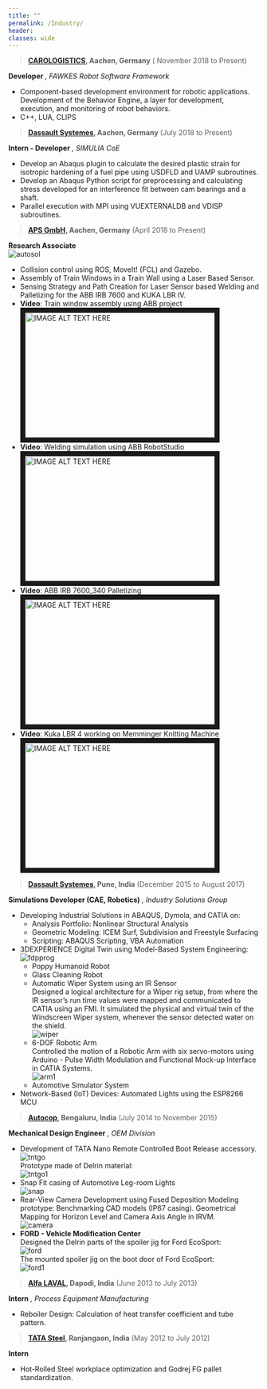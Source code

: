 ```yaml
---
title: ""
permalink: /Industry/
header:
classes: wide
---
```



>  **[CAROLOGISTICS](https://www.carologistics.org/), Aachen, Germany** ( November 2018 to Present)

**Developer** *, FAWKES Robot Software Framework*

-   Component-based development environment for robotic applications. Development of the Behavior Engine, a layer for development, execution, and monitoring of robot behaviors.
-   C++, LUA, CLIPS

>   **[Dassault Systemes](https://www.3ds.com), Aachen, Germany** (July 2018 to Present)

**Intern - Developer** *, SIMULIA CoE*
-   Develop an Abaqus plugin to calculate the desired plastic strain for isotropic
    hardening of a fuel pipe using USDFLD and UAMP subroutines.
-   Develop an Abaqus Python script for preprocessing and calculating stress
    developed for an interference fit between cam bearings and a shaft.
-   Parallel execution with MPI using VUEXTERNALDB and VDISP subroutines.

>   **[APS GmbH](http://aps-aachen.de/), Aachen, Germany** (April 2018 to Present)

**Research Associate**<br/>![autosol](/assets/images/autosol.jpg)

-   Collision control using ROS, MoveIt! (FCL) and Gazebo.
-   Assembly of Train Windows in a Train Wall using a Laser Based Sensor.
-   Sensing Strategy and Path Creation for Laser Sensor based Welding and
    Palletizing for the ABB IRB 7600 and KUKA LBR IV.
-   **Video**: Train window assembly using ABB project<br/>
<a href="http://www.youtube.com/watch?feature=player_embedded&v=Q2uncjoH79M
" target="_blank"><img src="http://img.youtube.com/vi/Q2uncjoH79M/0.jpg"
alt="IMAGE ALT TEXT HERE" width="380" height="250" border="10" /></a>
-   **Video**: Welding simulation using ABB RobotStudio<br/>
<a href="http://www.youtube.com/watch?feature=player_embedded&v=dB7-9GY2Wpw
" target="_blank"><img src="http://img.youtube.com/vi/dB7-9GY2Wpw/0.jpg"
alt="IMAGE ALT TEXT HERE" width="380" height="250" border="10" /></a>
-   **Video**: ABB IRB 7600_340 Palletizing<br/>
<a href="http://www.youtube.com/watch?feature=player_embedded&v=LrmBlPkQq_0
" target="_blank"><img src="http://img.youtube.com/vi/LrmBlPkQq_0/0.jpg"
alt="IMAGE ALT TEXT HERE" width="380" height="250" border="10" /></a>
-   **Video**: Kuka LBR 4 working on Memminger Knitting Machine<br/>
<a href="http://www.youtube.com/watch?feature=player_embedded&v=TN4M2y484Yk
" target="_blank"><img src="http://img.youtube.com/vi/TN4M2y484Yk/0.jpg"
alt="IMAGE ALT TEXT HERE" width="380" height="250" border="10" /></a>

>   **[Dassault Systemes](https://www.3ds.com), Pune, India** (December 2015 to August 2017)

**Simulations Developer (CAE, Robotics)** *, Industry Solutions Group*
-   Developing Industrial Solutions in ABAQUS, Dymola, and CATIA on:
    -   Analysis Portfolio: Nonlinear Structural Analysis
    -   Geometric Modeling: ICEM Surf, Subdivision and Freestyle Surfacing
    -   Scripting: ABAQUS Scripting, VBA Automation
-   3DEXPERIENCE Digital Twin using Model-Based System Engineering:<br/>![fdpprog](/assets/images/fdpprog.png)
    -   Poppy Humanoid Robot
    -   Glass Cleaning Robot
    -   Automatic Wiper System using an IR Sensor<br/>
    Designed a logical architecture for a Wiper rig setup, from where the IR sensor’s run time values were mapped and communicated to CATIA using an FMI. It simulated the physical and virtual twin of the Windscreen Wiper system, whenever the sensor detected water on the shield.<br/>![wiper](/assets/images/wiper.png)
    -   6-DOF Robotic Arm<br/>
    Controlled the motion of a Robotic Arm with six servo-motors using Arduino - Pulse Width Modulation and Functional Mock-up Interface in CATIA Systems.<br/>![arm1](/assets/images/arm1.png)
    -   Automotive Simulator System
-   Network-Based (IoT) Devices: Automated Lights using the ESP8266 MCU

>   **[Autocop](https://www.autocoptrackpro.com/), Bengaluru, India** (July 2014 to November 2015)

**Mechanical Design Engineer** *, OEM Division*
-   Development of TATA Nano Remote Controlled Boot Release accessory.<br/>
![tntgo](/assets/images/tntgo.png)<br/>
Prototype made of Delrin material:<br/>
![tntgo1](/assets/images/tntgo1.png)
-   Snap Fit casing of Automotive Leg-room Lights<br/>
![snap](/assets/images/snap.png)
-   Rear-View Camera Development using Fused Deposition Modeling prototype: Benchmarking CAD models (IP67 casing).
    Geometrical Mapping for Horizon Level and Camera Axis Angle in IRVM.<br/>
![camera](/assets/images/camera.png)
-   **FORD - Vehicle Modification Center**<br/>
Designed the Delrin parts of the spoiler jig for Ford EcoSport:<br/>
![ford](/assets/images/ford.png)<br/>
The mounted spoiler jig on the boot door of Ford EcoSport:<br/>
![ford1](/assets/images/ford1.png)


>   **[Alfa LAVAL](https://www.alfalaval.com/), Dapodi, India** (June 2013 to July 2013)

**Intern** *, Process Equipment Manufacturing*
-   Reboiler Design: Calculation of heat transfer coefficient and tube pattern.

>   **[TATA Steel](http://www.tspdl.com/), Ranjangaon, India** (May 2012 to July 2012)

**Intern**
-   Hot-Rolled Steel workplace optimization and Godrej FG pallet standardization.


